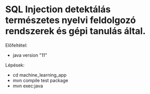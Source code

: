 # SQL Injection detektálás természetes nyelvi feldolgozó rendszerek és gépi tanulás által.

Előfeltétel:
* java version "11"

Lépések:
* cd machine_learning_app
* mvn compile test package
* mvn exec:java
